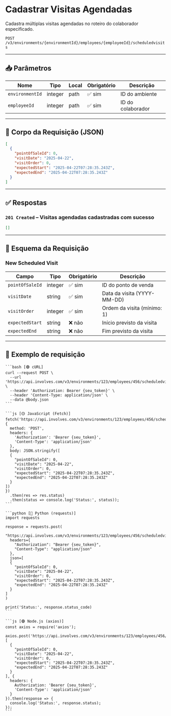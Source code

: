 # Cadastrar Visitas Agendadas

Cadastra múltiplas visitas agendadas no roteiro do colaborador especificado.

`POST /v3/environments/{environmentId}/employees/{employeeId}/scheduledvisits`

***

## 📥 Parâmetros

| Nome            | Tipo    | Local | Obrigatório | Descrição         |
| --------------- | ------- | ----- | ----------- | ----------------- |
| `environmentId` | integer | path  | ✅ sim       | ID do ambiente    |
| `employeeId`    | integer | path  | ✅ sim       | ID do colaborador |

***

## 📨 Corpo da Requisição (JSON)

```json
[
  {
    "pointOfSaleId": 0,
    "visitDate": "2025-04-22",
    "visitOrder": 0,
    "expectedStart": "2025-04-22T07:28:35.243Z",
    "expectedEnd": "2025-04-22T07:28:35.243Z"
  }
]
```

***

## ✅ Respostas

### `201 Created` – Visitas agendadas cadastradas com sucesso

```json
[]
```

***

## 🧬 Esquema da Requisição

### New Scheduled Visit

| Campo           | Tipo    | Obrigatório | Descrição                   |
| --------------- | ------- | ----------- | --------------------------- |
| `pointOfSaleId` | integer | ✅ sim       | ID do ponto de venda        |
| `visitDate`     | string  | ✅ sim       | Data da visita (YYYY-MM-DD) |
| `visitOrder`    | integer | ✅ sim       | Ordem da visita (mínimo: 1) |
| `expectedStart` | string  | ❌ não       | Início previsto da visita   |
| `expectedEnd`   | string  | ❌ não       | Fim previsto da visita      |

***

## 📘 Exemplo de requisição

````tabs
```bash [🟢 cURL]
curl --request POST \
  --url 'https://api.involves.com/v3/environments/123/employees/456/scheduledvisits' \
  --header 'Authorization: Bearer {seu_token}' \
  --header 'Content-Type: application/json' \
  --data @body.json
```

```js [🟡 JavaScript (Fetch)]
fetch('https://api.involves.com/v3/environments/123/employees/456/scheduledvisits', {
  method: 'POST',
  headers: {
    'Authorization': 'Bearer {seu_token}',
    'Content-Type': 'application/json'
  },
  body: JSON.stringify([
  {
    "pointOfSaleId": 0,
    "visitDate": "2025-04-22",
    "visitOrder": 0,
    "expectedStart": "2025-04-22T07:28:35.243Z",
    "expectedEnd": "2025-04-22T07:28:35.243Z"
  }
])
})
  .then(res => res.status)
  .then(status => console.log('Status:', status));
```

```python [🔵 Python (requests)]
import requests

response = requests.post(
  "https://api.involves.com/v3/environments/123/employees/456/scheduledvisits",
  headers={
    "Authorization": "Bearer {seu_token}",
    "Content-Type": "application/json"
  },
  json=[
  {
    "pointOfSaleId": 0,
    "visitDate": "2025-04-22",
    "visitOrder": 0,
    "expectedStart": "2025-04-22T07:28:35.243Z",
    "expectedEnd": "2025-04-22T07:28:35.243Z"
  }
]
)

print('Status:', response.status_code)
```

```js [🟣 Node.js (axios)]
const axios = require('axios');

axios.post('https://api.involves.com/v3/environments/123/employees/456/scheduledvisits', [
  {
    "pointOfSaleId": 0,
    "visitDate": "2025-04-22",
    "visitOrder": 0,
    "expectedStart": "2025-04-22T07:28:35.243Z",
    "expectedEnd": "2025-04-22T07:28:35.243Z"
  }
], {
  headers: {
    Authorization: 'Bearer {seu_token}',
    'Content-Type': 'application/json'
  }
}).then(response => {
  console.log('Status:', response.status);
});
```
````
